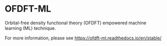 # OFDFT-ML
Orbital-free density functional theory (OFDFT) empowered machine learning (ML) technique.

For more information, please see <https://ofdft-ml.readthedocs.io/en/stable/>